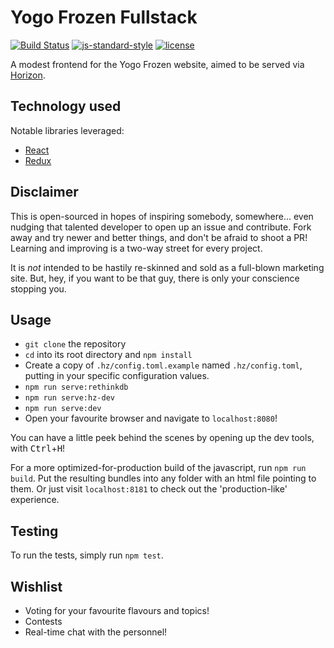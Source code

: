 # Yogo Frozen Fullstack

[![Build Status](https://travis-ci.org/jmagrippis/yogo-frozen-fullstack.svg?branch=master)](https://travis-ci.org/jmagrippis/yogo-frozen-fullstack)
[![js-standard-style](https://img.shields.io/badge/code%20style-standard-brightgreen.svg)](http://standardjs.com/)
[![license](https://img.shields.io/github/license/mashape/apistatus.svg?maxAge=2592000)](./LICENSE)


A modest frontend for the Yogo Frozen website, aimed to be served via [Horizon].

## Technology used

Notable libraries leveraged:

- [React]
- [Redux]

## Disclaimer

This is open-sourced in hopes of inspiring somebody, somewhere... even nudging that talented developer to open up an issue and contribute. Fork away and try newer and better things, and don't be afraid to shoot a PR! Learning and improving is a two-way street for every project.

It is *not* intended to be hastily re-skinned and sold as a full-blown marketing site. But, hey, if you want to be that guy, there is only your conscience stopping you.

## Usage

- `git clone` the repository
- `cd` into its root directory and `npm install`
- Create a copy of `.hz/config.toml.example` named `.hz/config.toml`, putting in your specific configuration values.
- `npm run serve:rethinkdb`
- `npm run serve:hz-dev`
- `npm run serve:dev`
- Open your favourite browser and navigate to `localhost:8080`!

You can have a little peek behind the scenes by opening up the dev tools, with <kbd>Ctrl</kbd>+<kbd>H</kbd>!

For a more optimized-for-production build of the javascript, run `npm run build`. Put the resulting bundles into any folder with an html file pointing to them. Or just visit `localhost:8181` to check out the 'production-like' experience.

## Testing

To run the tests, simply run `npm test`.

## Wishlist

- Voting for your favourite flavours and topics!
- Contests
- Real-time chat with the personnel!

[Horizon]: http://horizon.io/ "The realtime JavaScript backend"
[React]: https://facebook.github.io/react/ "A Javacript library for building UI"
[Redux]: http://redux.js.org/ "A predictable state container for JavaScript apps."
